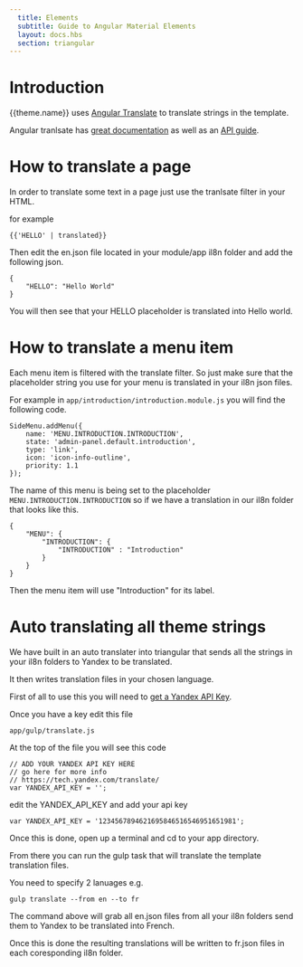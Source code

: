 ```yaml
---
  title: Elements
  subtitle: Guide to Angular Material Elements
  layout: docs.hbs
  section: triangular
---
```


# Introduction

{{theme.name}} uses [Angular Translate](https://angular-translate.github.io/) to translate strings in the template.

Angular tranlsate has [great documentation](http://angular-translate.github.io/docs/#/guide) as well as an [API guide](http://angular-translate.github.io/docs/#/api).

# How to translate a page

In order to translate some text in a page just use the tranlsate filter in your HTML.

for example

<code>&#123;&#123;'HELLO' | translated}}</code>

Then edit the en.json file located in your module/app il8n folder and add the following json.

    {
        "HELLO": "Hello World"
    }

You will then see that your HELLO placeholder is translated into Hello world.

# How to translate a menu item

Each menu item is filtered with the translate filter.  So just make sure that the placeholder string you use for your menu is translated in your il8n json files.

For example in <code>app/introduction/introduction.module.js</code> you will find the following code.

    SideMenu.addMenu({
        name: 'MENU.INTRODUCTION.INTRODUCTION',
        state: 'admin-panel.default.introduction',
        type: 'link',
        icon: 'icon-info-outline',
        priority: 1.1
    });

The name of this menu is being set to the placeholder <code>MENU.INTRODUCTION.INTRODUCTION</code> so if we have a translation in our il8n folder that looks like this.

    {
        "MENU": {
            "INTRODUCTION": {
                "INTRODUCTION" : "Introduction"
            }
        }
    }

Then the menu item will use "Introduction" for its label.

# Auto translating all theme strings

We have built in an auto translater into triangular that sends all the strings in your il8n folders to Yandex to be translated.

It then writes translation files in your chosen language.

First of all to use this you will need to [get a Yandex API Key](https://tech.yandex.com/translate/).

Once you have a key edit this file

    app/gulp/translate.js

At the top of the file you will see this code


    // ADD YOUR YANDEX API KEY HERE
    // go here for more info
    // https://tech.yandex.com/translate/
    var YANDEX_API_KEY = '';

edit the YANDEX_API_KEY and add your api key

    var YANDEX_API_KEY = '1234567894621695846516546951651981';

Once this is done, open up a terminal and cd to your app directory.

From there you can run the gulp task that will translate the template translation files.

You need to specify 2 lanuages e.g.

    gulp translate --from en --to fr

The command above will grab all en.json files from all your il8n folders send them to Yandex to be translated into French.

Once this is done the resulting translations will be written to fr.json files in each coresponding il8n folder.
